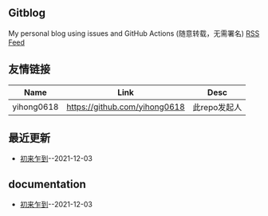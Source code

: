 ## Gitblog
My personal blog using issues and GitHub Actions (随意转载，无需署名)
[RSS Feed](https://raw.githubusercontent.com/zfy68/gitblog/master/feed.xml)
## 友情链接
| Name | Link | Desc | 
 | ---- | ---- | ---- |
| yihong0618 | https://github.com/yihong0618 | 此repo发起人 |

## 最近更新
- [初来乍到](https://github.com/zfy68/gitblog/issues/2)--2021-12-03
## documentation
- [初来乍到](https://github.com/zfy68/gitblog/issues/2)--2021-12-03
